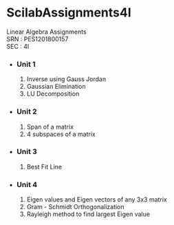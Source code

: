 # ScilabAssignments4I
Linear Algebra Assignments<br>
SRN :  PES1201800157<br>
SEC :  4I
<ul>
  <li><h3>Unit 1</h3></li>
  <ol type="1">
    <li>Inverse using Gauss Jordan </li>
    <li>Gaussian Elimination</li>
    <li>LU Decomposition</li>
  </ol>
  <li><h3>Unit 2</h3></li>
  <ol type="1">
    <li>Span of a matrix </li>
    <li>4 subspaces of a matrix</li>
  </ol>
  <li><h3>Unit 3</h3></li>
  <ol type="1">
    <li>Best Fit Line </li>
  </ol>
  <li><h3>Unit 4</h3></li>
  <ol type="1">
    <li>Eigen values and Eigen vectors of any 3x3 matrix</li>
    <li>Gram - Schmidt Orthogonalization</li>
    <li>Rayleigh method to find largest Eigen value</li>
  </ol>
</ul>
